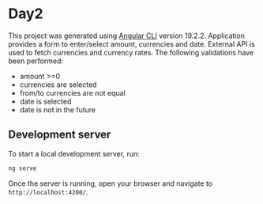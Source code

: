 # Day2

This project was generated using [Angular CLI](https://github.com/angular/angular-cli) version 19.2.2. Application provides a form to enter/select amount, currencies and date.
External API is used to fetch currencies and currency rates. The following validations have been performed: 

- amount >=0
- currencies are selected
- from/to currencies are not equal
- date is selected
- date is not in the future

## Development server

To start a local development server, run:

```bash
ng serve
```

Once the server is running, open your browser and navigate to `http://localhost:4200/`.
